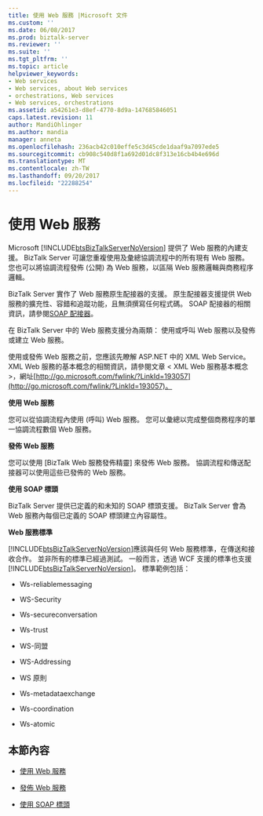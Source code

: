 ```yaml
---
title: 使用 Web 服務 |Microsoft 文件
ms.custom: ''
ms.date: 06/08/2017
ms.prod: biztalk-server
ms.reviewer: ''
ms.suite: ''
ms.tgt_pltfrm: ''
ms.topic: article
helpviewer_keywords:
- Web services
- Web services, about Web services
- orchestrations, Web services
- Web services, orchestrations
ms.assetid: a54261e3-d8ef-4770-8d9a-147685846051
caps.latest.revision: 11
author: MandiOhlinger
ms.author: mandia
manager: anneta
ms.openlocfilehash: 236acb42c010effe5c3d45cde1daaf9a7097ede5
ms.sourcegitcommit: cb908c540d8f1a692d01dc8f313e16cb4b4e696d
ms.translationtype: MT
ms.contentlocale: zh-TW
ms.lasthandoff: 09/20/2017
ms.locfileid: "22288254"
---
```

# <a name="using-web-services"></a>使用 Web 服務
Microsoft [!INCLUDE[btsBizTalkServerNoVersion](../includes/btsbiztalkservernoversion-md.md)] 提供了 Web 服務的內建支援。 BizTalk Server 可讓您重複使用及彙總協調流程中的所有現有 Web 服務。 您也可以將協調流程發佈 (公開) 為 Web 服務，以區隔 Web 服務邏輯與商務程序邏輯。  
  
 BizTalk Server 實作了 Web 服務原生配接器的支援。 原生配接器支援提供 Web 服務的擴充性、容錯和追蹤功能，且無須撰寫任何程式碼。 SOAP 配接器的相關資訊，請參閱[SOAP 配接器](../core/soap-adapter.md)。  
  
 在 BizTalk Server 中的 Web 服務支援分為兩類： 使用或呼叫 Web 服務以及發佈或建立 Web 服務。  
  
 使用或發佈 Web 服務之前，您應該先瞭解 ASP.NET 中的 XML Web Service。 XML Web 服務的基本概念的相關資訊，請參閱文章 < XML Web 服務基本概念 >，網址[http://go.microsoft.com/fwlink/?LinkId=193057](http://go.microsoft.com/fwlink/?LinkId=193057)。  
  
 **使用 Web 服務**  
  
 您可以從協調流程內使用 (呼叫) Web 服務。 您可以彙總以完成整個商務程序的單一協調流程數個 Web 服務。  
  
 **發佈 Web 服務**  
  
 您可以使用 [BizTalk Web 服務發佈精靈] 來發佈 Web 服務。 協調流程和傳送配接器可以使用這些已發佈的 Web 服務。  
  
 **使用 SOAP 標頭**  
  
 BizTalk Server 提供已定義的和未知的 SOAP 標頭支援。 BizTalk Server 會為 Web 服務內每個已定義的 SOAP 標頭建立內容屬性。  
  
 **Web 服務標準**  
  
 [!INCLUDE[btsBizTalkServerNoVersion](../includes/btsbiztalkservernoversion-md.md)]應該與任何 Web 服務標準，在傳送和接收合作。 並非所有的標準已經過測試。 一般而言，透過 WCF 支援的標準也支援[!INCLUDE[btsBizTalkServerNoVersion](../includes/btsbiztalkservernoversion-md.md)]。 標準範例包括：  
  
-   Ws-reliablemessaging  
  
-   WS-Security  
  
-   Ws-secureconversation  
  
-   Ws-trust  
  
-   WS-同盟  
  
-   WS-Addressing  
  
-   WS 原則  
  
-   Ws-metadataexchange  
  
-   Ws-coordination  
  
-   Ws-atomic  
  
## <a name="in-this-section"></a>本節內容  
  
-   [使用 Web 服務](../core/consuming-web-services.md)  
  
-   [發佈 Web 服務](../core/publishing-web-services.md)  
  
-   [使用 SOAP 標頭](../core/using-soap-headers.md)